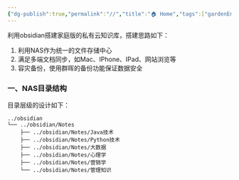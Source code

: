 ```yaml
---
{"dg-publish":true,"permalink":"//","title":"🏠 Home","tags":["gardenEntry"]}
---
```





利用obsidian搭建家庭版的私有云知识库，搭建思路如下：
1.  利用NAS作为统一的文件存储中心
2.  满足多端文档同步，如Mac、IPhone、IPad、网站浏览等
3.  容灾备份，使用群晖的备份功能保证数据安全

### 一、NAS目录结构

目录层级的设计如下：
```
../obsidian
└── ../obsidian/Notes
    ├── ../obsidian/Notes/Java技术
    ├── ../obsidian/Notes/Python技术
    ├── ../obsidian/Notes/大数据
    ├── ../obsidian/Notes/心理学
    ├── ../obsidian/Notes/营销学
    └── ../obsidian/Notes/管理知识
```
 
